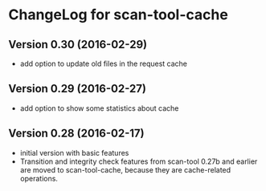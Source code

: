 # ChangeLog for scan-tool-cache

## Version 0.30 (2016-02-29)
  - add option to update old files in the request cache

## Version 0.29 (2016-02-27)
  - add option to show some statistics about cache

## Version 0.28 (2016-02-17)
  - initial version with basic features
  - Transition and integrity check features from scan-tool 0.27b and earlier
    are moved to scan-tool-cache, because they are cache-related operations.

